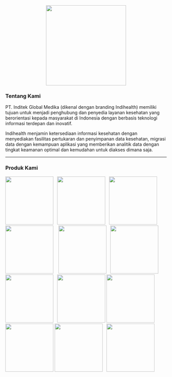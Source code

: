 <div align="center"><img src="https://indihealth.com/landing/new/logo-black.png" width="250px"></div>
<h3>Tentang Kami</h3>
<p>
PT. Inditek Global Medika (dikenal dengan branding Indihealth) memiliki tujuan untuk menjadi penghubung dan penyedia layanan kesehatan yang berorientasi kepada masyarakat di Indonesia dengan berbasis teknologi informasi terdepan dan inovatif.

Indihealth menjamin ketersediaan informasi kesehatan dengan menyediakan fasilitas pertukaran dan penyimpanan data kesehatan, migrasi data dengan kemampuan aplikasi yang memberikan analitik data dengan tingkat keamanan optimal dan kemudahan untuk diakses dimana saja. 
  </p>
<hr>
<h3>Produk Kami</h3>

<img src="https://indihealth.com/landing/produk/apotek.png" width="150px">&nbsp;&nbsp;&nbsp;<img src="https://indihealth.com/landing/produk/klinik.png" width="150px">&nbsp;&nbsp;&nbsp;<img src="https://indihealth.com/landing/produk/telecare.png" width="150px">&nbsp;&nbsp;&nbsp;<img src="https://indihealth.com/landing/produk/smart-hospital.png" width="150px">&nbsp;&nbsp;&nbsp;
<img src="https://indihealth.com/landing/produk/awan-kesehatan.png" width="150px">&nbsp;&nbsp;&nbsp;<img src="https://indihealth.com/landing/produk/monitoring.png" width="150px">&nbsp;&nbsp;&nbsp;
<img src="https://indihealth.com/landing/produk/indicare.png" width="150px">&nbsp;&nbsp;&nbsp;<img src="https://indihealth.com/landing/produk/hallomom.png" width="150px">
<img src="https://indihealth.com/landing/produk/posyandu.png" width="150px">&nbsp;&nbsp;&nbsp;<img src="https://indihealth.com/landing/produk/puskesmas.png" width="150px">
<img src="https://indihealth.com/landing/produk/simrs.png" width="150px">&nbsp;&nbsp;&nbsp;<img src="https://indihealth.com/landing/produk/xanesa.png" width="150px">
